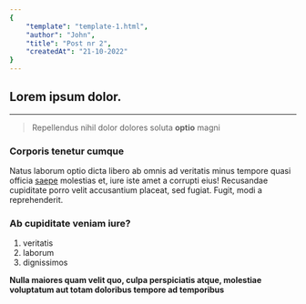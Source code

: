 ```yaml
---
{
    "template": "template-1.html",
    "author": "John",
    "title": "Post nr 2",
    "createdAt": "21-10-2022"
}
---
```

## Lorem ipsum dolor.

---

> Repellendus nihil dolor dolores soluta **optio** magni


### Corporis tenetur cumque

Natus laborum optio dicta libero ab omnis ad veritatis minus tempore quasi officia [saepe](https://google.com) molestias et, iure iste amet a corrupti eius! Recusandae cupiditate porro velit accusantium placeat, sed fugiat. Fugit, modi a reprehenderit.

### Ab cupiditate veniam iure?

1. veritatis
2. laborum
3. dignissimos

**Nulla maiores quam velit quo, culpa perspiciatis atque, molestiae voluptatum aut totam doloribus tempore ad temporibus**

